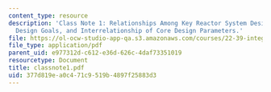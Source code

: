```yaml
---
content_type: resource
description: 'Class Note 1: Relationships Among Key Reactor System Design Variables,
  Design Goals, and Interrelationship of Core Design Parameters.'
file: https://ol-ocw-studio-app-qa.s3.amazonaws.com/courses/22-39-integration-of-reactor-design-operations-and-safety-fall-2006/377d819ea0c471c9519b4897f25883d3_classnote1.pdf
file_type: application/pdf
parent_uid: e977312d-c612-e36d-626c-4daf73351019
resourcetype: Document
title: classnote1.pdf
uid: 377d819e-a0c4-71c9-519b-4897f25883d3
---
```

